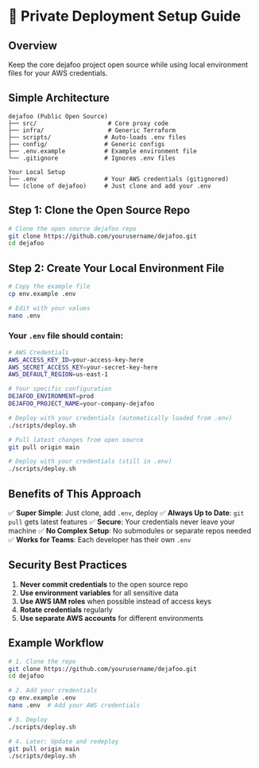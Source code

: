 # 🔐 Private Deployment Setup Guide

## Overview
Keep the core dejafoo project open source while using local environment files for your AWS credentials.

## Simple Architecture
```
dejafoo (Public Open Source)
├── src/                    # Core proxy code
├── infra/                  # Generic Terraform
├── scripts/               # Auto-loads .env files
├── config/                # Generic configs
├── .env.example           # Example environment file
└── .gitignore             # Ignores .env files

Your Local Setup
├── .env                   # Your AWS credentials (gitignored)
└── (clone of dejafoo)     # Just clone and add your .env
```

## Step 1: Clone the Open Source Repo

```bash
# Clone the open source dejafoo repo
git clone https://github.com/yourusername/dejafoo.git
cd dejafoo
```

## Step 2: Create Your Local Environment File

```bash
# Copy the example file
cp env.example .env

# Edit with your values
nano .env
```

### Your `.env` file should contain:
```bash
# AWS Credentials
AWS_ACCESS_KEY_ID=your-access-key-here
AWS_SECRET_ACCESS_KEY=your-secret-key-here
AWS_DEFAULT_REGION=us-east-1

# Your specific configuration
DEJAFOO_ENVIRONMENT=prod
DEJAFOO_PROJECT_NAME=your-company-dejafoo
```

```bash
# Deploy with your credentials (automatically loaded from .env)
./scripts/deploy.sh
```

```bash
# Pull latest changes from open source
git pull origin main

# Deploy with your credentials (still in .env)
./scripts/deploy.sh
```

## Benefits of This Approach

✅ **Super Simple**: Just clone, add `.env`, deploy
✅ **Always Up to Date**: `git pull` gets latest features
✅ **Secure**: Your credentials never leave your machine
✅ **No Complex Setup**: No submodules or separate repos needed
✅ **Works for Teams**: Each developer has their own `.env`

## Security Best Practices

1. **Never commit credentials** to the open source repo
2. **Use environment variables** for all sensitive data
3. **Use AWS IAM roles** when possible instead of access keys
4. **Rotate credentials** regularly
5. **Use separate AWS accounts** for different environments

## Example Workflow

```bash
# 1. Clone the repo
git clone https://github.com/yourusername/dejafoo.git
cd dejafoo

# 2. Add your credentials
cp env.example .env
nano .env  # Add your AWS credentials

# 3. Deploy
./scripts/deploy.sh

# 4. Later: Update and redeploy
git pull origin main
./scripts/deploy.sh
```
